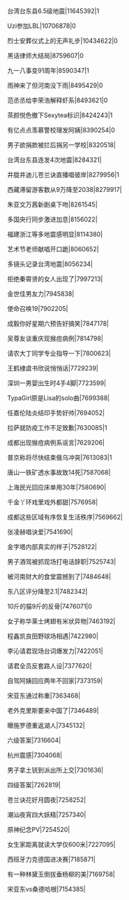 台湾台东县6.5级地震|11645392|1

Uzi参加LBL|10706878|0

烈士安葬仪式上的无声礼步|10434622|0

黑话律师大结局|8759607|0

九一八事变91周年|8590347|1

雨神来了但河南没下雨|8495429|0

范丞丞给李荣浩解释虾系|8493621|0

茶颜悦色撤下Sexytea标识|8424243|1

有亿点点羡慕警校理发阿姨|8390254|0

男子欲捐款被拦后捐另一学校|8320518|

台湾台东县连发4次地震|8284321|

井胧井迪儿苍兰诀直播唱彼岸|8279956|1

西藏滞留游客数从9万降至2038|8279917|

朱亚文万茜新剧桌下吻|8261545|

多国央行同步激进加息|8156022|

福建浙江等多地震感明显|8114380|

艺术节老师献唱开口跪|8060652|

多镜头记录台湾地震|8056234|

拒绝秦霄贤的女人出现了|7997213|

金世佳男友力|7945838|

使命召唤19|7902205|

成毅你好星期六预告好搞笑|7847178|

吴尊友谈重庆现猴痘病例|7814798|

请农大丁同学专业指导一下|7800623|

王鹤棣虞书欣说悄悄话|7729239|

深圳一男婴出生时4手4脚|7723599|

TypaGirl原是Lisa的solo曲|7699388|

任嘉伦陆炎结印手势好帅|7694052|

拉萨就防疫工作不足致歉|7630085|1

成都出现猴痘病例系谣言|7629206|

普京称将尽快结束俄乌冲突|7613083|1

唐山一铁矿透水事故致14死|7587068|

上海民光回应床单用30年|7580690|

千金丫环戏里戏外都甜|7576958|

成都这些区域有序恢复生活秩序|7569662|

张凌赫唱诀爱|7541690|

金字塔内部真实的样子|7528122|

男子酒驾被抓现场打电话辞职|7525743|

被河南财大的食堂震撼到了|7484648|

东八区评分降至2.1|7482342|

10斤的猫9斤的反骨|7476071|0

女子称华莱士烤翅有米状异物|7463192|

程鑫凯良田野球场相遇|7422980|

李沁请君现场台词爆发力|7422051|

请君全员反套路人设|7377620|

自驾阿姨回应两年不回家|7373159|

宋亚东通过称重|7363468|

老外克里斯要来中国了|7346489|

曝施罗德重返湖人|7345132|

六级答案|7316604|

杭州震感|7304068|

男子拿土铳到派出所上交|7301636|

四级答案|7262819|

苍兰诀花好月圆夜|7258252|

潮汕夜宵四大妖精|7257340|

原神纪念PV|7254520|

女生家距离就读大学仅600米|7227095|

西班牙力克德国进决赛|7185871|

有一种林黛玉倒拔垂杨柳的美|7169758|

宋亚东vs桑德哈根|7154385|

